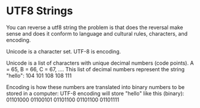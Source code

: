 # UTF8 Strings

You can reverse a utf8 string the problem is that does the reversal make sense and does it conform to language and cultural rules, characters, and encoding.

Unicode is a character set. UTF-8 is encoding.

Unicode is a list of characters with unique decimal numbers (code points). A = 65, B = 66, C = 67, ....
This list of decimal numbers represent the string "hello": 104 101 108 108 111

Encoding is how these numbers are translated into binary numbers to be stored in a computer:
UTF-8 encoding will store "hello" like this (binary): 01101000 01100101 01101100 01101100 01101111
